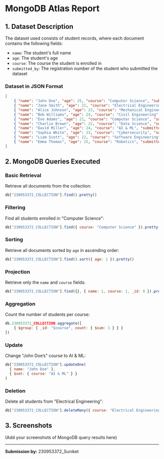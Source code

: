 # MongoDB Atlas Report

## 1. Dataset Description

The dataset used consists of student records, where each document contains the following fields:
- `name`: The student's full name
- `age`: The student's age
- `course`: The course the student is enrolled in
- `submitted_by`: The registration number of the student who submitted the dataset

### Dataset in JSON Format
```json
[
    { "name": "John Doe", "age": 25, "course": "Computer Science", "submitted_by": "230953372_Suniket" },
    { "name": "Jane Smith", "age": 22, "course": "Electrical Engineering", "submitted_by": "230953372_Suniket" },
    { "name": "Alice Johnson", "age": 23, "course": "Mechanical Engineering", "submitted_by": "230953372_Suniket" },
    { "name": "Bob Williams", "age": 24, "course": "Civil Engineering", "submitted_by": "230953372_Suniket" },
    { "name": "Eve Adams", "age": 21, "course": "Computer Science", "submitted_by": "230953372_Suniket" },
    { "name": "Charlie Brown", "age": 22, "course": "Data Science", "submitted_by": "230953372_Suniket" },
    { "name": "David Miller", "age": 24, "course": "AI & ML", "submitted_by": "230953372_Suniket" },
    { "name": "Sophia White", "age": 23, "course": "Cybersecurity", "submitted_by": "230953372_Suniket" },
    { "name": "Liam Scott", "age": 22, "course": "Software Engineering", "submitted_by": "230953372_Suniket" },
    { "name": "Emma Thomas", "age": 25, "course": "Robotics", "submitted_by": "230953372_Suniket" }
]
```

## 2. MongoDB Queries Executed

### **Basic Retrieval**
Retrieve all documents from the collection:
```javascript
db["230953372_COLLECTION"].find().pretty()
```

### **Filtering**
Find all students enrolled in "Computer Science":
```javascript
db["230953372_COLLECTION"].find({ course: "Computer Science" }).pretty()
```

### **Sorting**
Retrieve all documents sorted by `age` in ascending order:
```javascript
db["230953372_COLLECTION"].find().sort({ age: 1 }).pretty()
```

### **Projection**
Retrieve only the `name` and `course` fields:
```javascript
db["230953372_COLLECTION"].find({}, { name: 1, course: 1, _id: 0 }).pretty()
```

### **Aggregation**
Count the number of students per course:
```javascript
db.230953372_COLLECTION.aggregate([
    { $group: { _id: "$course", count: { $sum: 1 } } }
])
```

### **Update**
Change "John Doe’s" course to AI & ML:
```javascript
db["230953372_COLLECTION"].updateOne(
  { name: "John Doe" },
  { $set: { course: "AI & ML" } }
)

```

### **Deletion**
Delete all students from "Electrical Engineering":
```javascript
db["230953372_COLLECTION"].deleteMany({ course: "Electrical Engineering" })

```

## 3. Screenshots
(Add your screenshots of MongoDB query results here)

---
**Submission by:** 230953372_Suniket

